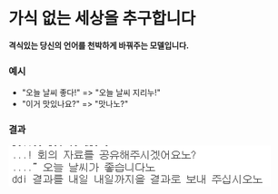 # 가식 없는 세상을 추구합니다

**격식있는 당신의 언어를 천박하게 바꿔주는 모델입니다.**

### 예시
- "오늘 날씨 좋다!" => "오늘 날씨 지리누!"
- "이거 맛있나요?" => "맛나노?"

### 결과
![result](./image/slang_translation_result.png)
